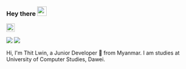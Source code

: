 ### Hey there <img src="https://media.giphy.com/media/hvRJCLFzcasrR4ia7z/giphy.gif" width="25px">
<a href="https://www.linkedin.com/in/thitlwincoder/">
  <img alt="Thit Lwin's LinkdeIN" width="22px" src="https://cdn.jsdelivr.net/npm/simple-icons@v3/icons/linkedin.svg" />
</a>

<br />

![](https://visitor-badge.glitch.me/badge?page_id=thitlwincoder.thitlwincoder)
![](https://komarev.com/ghpvc/?username=thitlwincoder)

Hi, I'm Thit Lwin, a Junior Developer 🚀 from Myanmar. I am studies at University of Computer Studies, Dawei.
